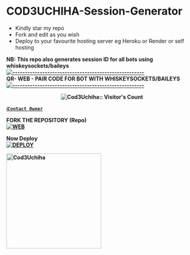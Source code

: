 # COD3UCHIHA-Session-Generator
- Kindly star my repo
- Fork and edit as you wish
- Deploy to your favourite hosting server eg Heroku or Render or self hosting

<strong>NB:<strong/> This repo also generates session ID for all bots using whiskeysockets/baileys
[![-----------------------------------------------------](https://raw.githubusercontent.com/andreasbm/readme/master/assets/lines/colored.png)](#table-of-contents)
<br/>QR- WEB - PAIR CODE FOR BOT WITH WHISKEYSOCKETS/BAILEYS
[![-----------------------------------------------------](https://raw.githubusercontent.com/andreasbm/readme/master/assets/lines/colored.png)](#table-of-contents)
<p align="center">
   <a href="https://github.com/Cod3Uchiha">
</a>
 <p align="center"><img src="https://profile-counter.glitch.me/{Cod3Uchiha}/count.svg" alt="Cod3Uchiha:: Visitor's Count" /></p>



[`ℹ️Contact Owner`](https://wa.me/263785028126)

FORK THE REPOSITORY (Repo) 
    <br>
<a href="https://github.com/Cod3Uchiha/SESSION-GENERATOR/fork"><img title="WEB" src="https://img.shields.io/badge/FORK Wasi-QR?color=black&style=for-the-badge&logo=stackshare"></a>

Now Deploy
    <br>
<a href='https://dashboard.heroku.com/new?template=https://github.com/Cod3Uchiha/SESSION-GENERATOR' target="_blank"><img alt='DEPLOY' src='https://img.shields.io/badge/-DEPLOY-black?style=for-the-badge&logo=heroku&logoColor=white'/>


 <a href="https://github.com/Cod3Uchiha"><img src="https://github.com/Cod3Uchiha.png" width="250" height="250" alt="Cod3Uchiha"/></a>

